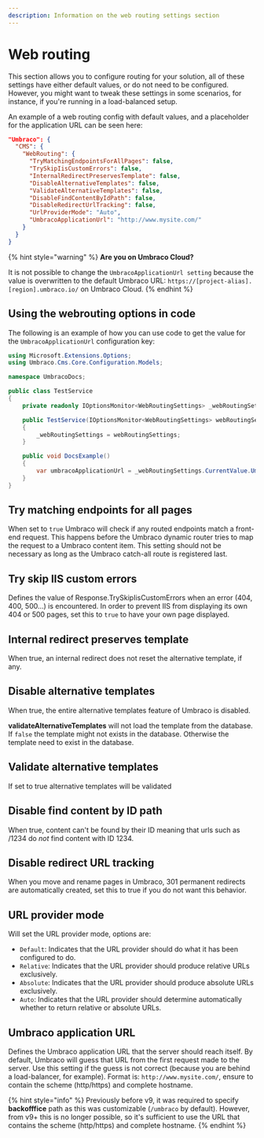 ```yaml
---
description: Information on the web routing settings section
---
```


# Web routing

This section allows you to configure routing for your solution, all of these settings have either default values, or do not need to be configured. However, you might want to tweak these settings in some scenarios, for instance, if you're running in a load-balanced setup.

An example of a web routing config with default values, and a placeholder for the application URL can be seen here:

```json
"Umbraco": {
  "CMS": {
    "WebRouting": {
      "TryMatchingEndpointsForAllPages": false,
      "TrySkipIisCustomErrors": false,
      "InternalRedirectPreservesTemplate": false,
      "DisableAlternativeTemplates": false,
      "ValidateAlternativeTemplates": false,
      "DisableFindContentByIdPath": false,
      "DisableRedirectUrlTracking": false,
      "UrlProviderMode": "Auto",
      "UmbracoApplicationUrl": "http://www.mysite.com/"
    }
  }
}
```

{% hint style="warning" %}
**Are you on Umbraco Cloud?**

It is not possible to change the `UmbracoApplicationUrl setting` because the value is overwritten to the default Umbraco URL: `https://[project-alias].[region].umbraco.io/` on Umbraco Cloud.
{% endhint %}

## Using the webrouting options in code

The following is an example of how you can use code to get the value for the `UmbracoApplicationUrl` configuration key:

```csharp
using Microsoft.Extensions.Options;
using Umbraco.Cms.Core.Configuration.Models;

namespace UmbracoDocs;

public class TestService
{
    private readonly IOptionsMonitor<WebRoutingSettings> _webRoutingSettings;

    public TestService(IOptionsMonitor<WebRoutingSettings> webRoutingSettings)
    {
        _webRoutingSettings = webRoutingSettings;
    }

    public void DocsExample()
    {
        var umbracoApplicationUrl = _webRoutingSettings.CurrentValue.UmbracoApplicationUrl;
    }
}
```

## Try matching endpoints for all pages

When set to `true` Umbraco will check if any routed endpoints match a front-end request. This happens before the Umbraco dynamic router tries to map the request to a Umbraco content item. This setting should not be necessary as long as the Umbraco catch-all route is registered last.

## Try skip IIS custom errors

Defines the value of Response.TrySkipIisCustomErrors when an error (404, 400, 500...) is encountered. In order to prevent IIS from displaying its own 404 or 500 pages, set this to `true` to have your own page displayed.

## Internal redirect preserves template

When true, an internal redirect does not reset the alternative template, if any.

## Disable alternative templates

When true, the entire alternative templates feature of Umbraco is disabled.

**validateAlternativeTemplates** will not load the template from the database. If `false` the template might not exists in the database. Otherwise the template need to exist in the database.

## Validate alternative templates

If set to true alternative templates will be validated

## Disable find content by ID path

When true, content can't be found by their ID meaning that urls such as /1234 do _not_ find content with ID 1234.

## Disable redirect URL tracking

When you move and rename pages in Umbraco, 301 permanent redirects are automatically created, set this to true if you do not want this behavior.

## URL provider mode

Will set the URL provider mode, options are:

* `Default`: Indicates that the URL provider should do what it has been configured to do.
* `Relative`: Indicates that the URL provider should produce relative URLs exclusively.
* `Absolute`: Indicates that the URL provider should produce absolute URLs exclusively.
* `Auto`: Indicates that the URL provider should determine automatically whether to return relative or absolute URLs.

## Umbraco application URL

Defines the Umbraco application URL that the server should reach itself. By default, Umbraco will guess that URL from the first request made to the server. Use this setting if the guess is not correct (because you are behind a load-balancer, for example). Format is: `http://www.mysite.com/`, ensure to contain the scheme (http/https) and complete hostname.

{% hint style="info" %}
Previously before v9, it was required to specify **backofffice** path as this was customizable (`/umbraco` by default). However, from v9+ this is no longer possible, so it's sufficient to use the URL that contains the scheme (http/https) and complete hostname.
{% endhint %}
